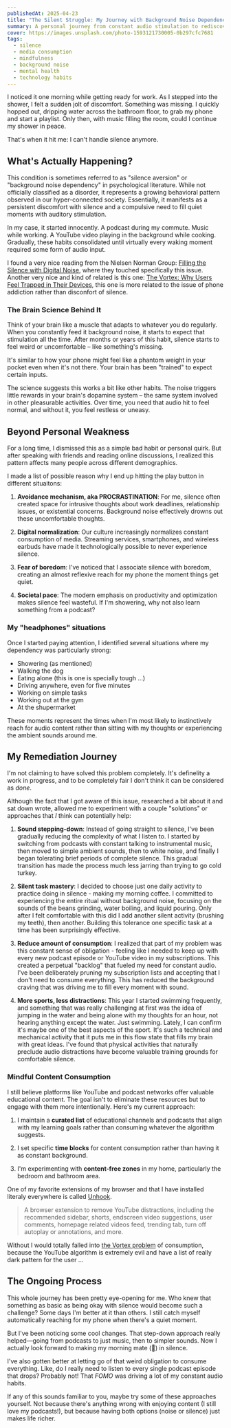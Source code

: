 ```yaml
---
publishedAt: 2025-04-23
title: "The Silent Struggle: My Journey with Background Noise Dependency"
summary: A personal journey from constant audio stimulation to rediscovering the value of silence through mindful consumption practices
cover: https://images.unsplash.com/photo-1593121730005-0b297cfc7681
tags:
  - silence
  - media consumption
  - mindfulness
  - background noise
  - mental health
  - technology habits
---
```


I noticed it one morning while getting ready for work. As I stepped into the shower, I felt a sudden jolt of discomfort. Something was missing. I quickly hopped out, dripping water across the bathroom floor, to grab my phone and start a playlist. Only then, with music filling the room, could I continue my shower in peace.

That's when it hit me: I can't handle silence anymore.

## What's Actually Happening?

This condition is sometimes referred to as "silence aversion" or "background noise dependency" in psychological literature. While not officially classified as a disorder, it represents a growing behavioral pattern observed in our hyper-connected society. Essentially, it manifests as a persistent discomfort with silence and a compulsive need to fill quiet moments with auditory stimulation.

In my case, it started innocently. A podcast during my commute. Music while working. A YouTube video playing in the background while cooking. Gradually, these habits consolidated until virtually every waking moment required some form of audio input.

I found a very nice reading from the Nielsen Norman Group: [Filling the Silence with Digital Noise](https://www.nngroup.com/articles/filling-silence-digital-noise/), where they touched specifically this issue. Another very nice and kind of related is this one: [The Vortex: Why Users Feel Trapped in Their Devices](https://www.nngroup.com/articles/device-vortex/), this one is more related to the issue of phone addiction rather than disconfort of silence.

### The Brain Science Behind It

Think of your brain like a muscle that adapts to whatever you do regularly. When you constantly feed it background noise, it starts to expect that stimulation all the time. After months or years of this habit, silence starts to feel weird or uncomfortable – like something's missing.

It's similar to how your phone might feel like a phantom weight in your pocket even when it's not there. Your brain has been "trained" to expect certain inputs.

The science suggests this works a bit like other habits. The noise triggers little rewards in your brain's dopamine system – the same system involved in other pleasurable activities. Over time, you need that audio hit to feel normal, and without it, you feel restless or uneasy.

## Beyond Personal Weakness

For a long time, I dismissed this as a simple bad habit or personal quirk. But after speaking with friends and reading online discussions, I realized this pattern affects many people across different demographics.

I made a list of possible reason why I end up hitting the play button in different situaitons:

1. **Avoidance mechanism, aka PROCRASTINATION**: For me, silence often created space for intrusive thoughts about work deadlines, relationship issues, or existential concerns. Background noise effectively drowns out these uncomfortable thoughts.

2. **Digital normalization**: Our culture increasingly normalizes constant consumption of media. Streaming services, smartphones, and wireless earbuds have made it technologically possible to never experience silence.

3. **Fear of boredom**: I've noticed that I associate silence with boredom, creating an almost reflexive reach for my phone the moment things get quiet.

4. **Societal pace**: The modern emphasis on productivity and optimization makes silence feel wasteful. If I'm showering, why not also learn something from a podcast?

### My "headphones" situations

Once I started paying attention, I identified several situations where my dependency was particularly strong:

- Showering (as mentioned)
- Walking the dog
- Eating alone (this is one is specially tough ...)
- Driving anywhere, even for five minutes
- Working on simple tasks
- Working out at the gym
- At the shupermarket

These moments represent the times when I'm most likely to instinctively reach for audio content rather than sitting with my thoughts or experiencing the ambient sounds around me.

## My Remediation Journey

I'm not claiming to have solved this problem completely. It's definelity a work in progress, and to be completely fair I don't think it can be considered as _done_.

Although the fact that I got aware of this issue, researched a bit about it and sat down wrote, allowed me to experiment with a couple "solutions" or approaches that _I_ think can potentially help:

1. **Sound stepping-down**: Instead of going straight to silence, I've been gradually reducing the complexity of what I listen to. I started by switching from podcasts with constant talking to instrumental music, then moved to simple ambient sounds, then to white noise, and finally I began tolerating brief periods of complete silence. This gradual transition has made the process much less jarring than trying to go cold turkey.

2. **Silent task mastery**: I decided to choose just one daily activity to practice doing in silence - making my morning coffee. I committed to experiencing the entire ritual without background noise, focusing on the sounds of the beans grinding, water boiling, and liquid pouring. Only after I felt comfortable with this did I add another silent activity (brushing my teeth), then another. Building this tolerance one specific task at a time has been surprisingly effective.

3. **Reduce amount of consumption**: I realized that part of my problem was this constant sense of obligation - feeling like I needed to keep up with every new podcast episode or YouTube video in my subscriptions. This created a perpetual "backlog" that fueled my need for constant audio. I've been deliberately pruning my subscription lists and accepting that I don't need to consume everything. This has reduced the background craving that was driving me to fill every moment with sound.

4. **More sports, less distractions**: This year I started swimming frequently, and something that was really challenging at first was the idea of jumping in the water and being alone with my thoughts for an hour, not hearing anything except the water. Just swimming. Lately, I can confirm it's maybe one of the best aspects of the sport. It's such a technical and mechanical activity that it puts me in this flow state that fills my brain with great ideas. I've found that physical activities that naturally preclude audio distractions have become valuable training grounds for comfortable silence.

### Mindful Content Consumption

I still believe platforms like YouTube and podcast networks offer valuable educational content. The goal isn't to eliminate these resources but to engage with them more intentionally. Here's my current approach:

1. I maintain a **curated list** of educational channels and podcasts that align with my learning goals rather than consuming whatever the algorithm suggests.

1. I set specific **time blocks** for content consumption rather than having it as constant background.

1. I'm experimenting with **content-free zones** in my home, particularly the bedroom and bathroom area.

One of my favorite extensions of my browser and that I have installed literaly everywhere is called [Unhook](https://unhook.app/).

> A browser extension to remove YouTube distractions, including the recommended sidebar, shorts, endscreen video suggestions, user comments, homepage related videos feed, trending tab, turn off autoplay or annotations, and more.

Without I would totally falled into [the Vortex problem](https://www.nngroup.com/articles/device-vortex/) of consumption, because the YouTube algorithm is extremely evil and have a list of really dark pattern for the user ...

## The Ongoing Process

This whole journey has been pretty eye-opening for me. Who knew that something as basic as being okay with silence would become such a challenge? Some days I'm better at it than others. I still catch myself automatically reaching for my phone when there's a quiet moment.

But I've been noticing some cool changes. That step-down approach really helped—going from podcasts to just music, then to simpler sounds. Now I actually look forward to making my morning mate (🧉) in silence.

I've also gotten better at letting go of that weird obligation to consume everything. Like, do I really need to listen to every single podcast episode that drops? Probably not! That _FOMO_ was driving a lot of my constant audio habits.

If any of this sounds familiar to you, maybe try some of these approaches yourself. Not because there's anything wrong with enjoying content (I still love my podcasts!), but because having both options (noise or silence) just makes life richer.
